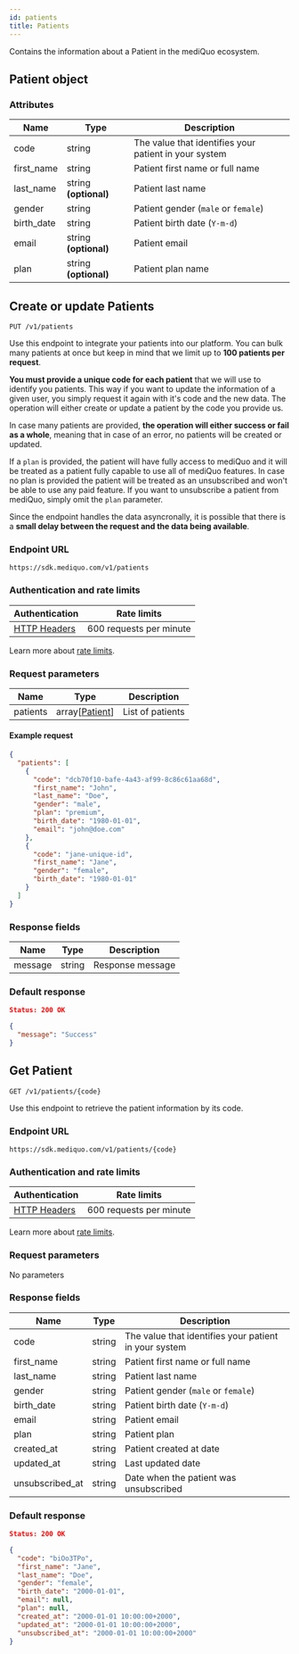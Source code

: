 ```yaml
---
id: patients
title: Patients
---
```


Contains the information about a Patient in the mediQuo ecosystem.

## Patient object

### Attributes

| Name       | Type                  | Description                                           |
| ---------- | --------------------- | ----------------------------------------------------- |
| code       | string                | The value that identifies your patient in your system |
| first_name | string                | Patient first name or full name                       |
| last_name  | string **(optional)** | Patient last name                                     |
| gender     | string                | Patient gender (`male` or `female`)                   |
| birth_date | string                | Patient birth date (`Y-m-d`)                          |
| email      | string **(optional)** | Patient email                                         |
| plan       | string **(optional)** | Patient plan name                                     |

## Create or update Patients

```
PUT /v1/patients
```

Use this endpoint to integrate your patients into our platform. You can bulk many patients at once but keep in mind that we limit up to **100 patients per request**.

**You must provide a unique code for each patient** that we will use to identify you patients. This way if you want to update the information of a given user, you simply request it again with it's code and the new data. The operation will either create or update a patient by the code you provide us.

In case many patients are provided, **the operation will either success or fail as a whole**, meaning that in case of an error, no patients will be created or updated.

If a `plan` is provided, the patient will have fully access to mediQuo and it will be treated as a patient fully capable to use all of mediQuo features. In case no plan is provided the patient will be treated as an unsubscribed and won't be able to use any paid feature. If you want to unsubscribe a patient from mediQuo, simply omit the `plan` parameter.

Since the endpoint handles the data asyncronally, it is possible that there is a **small delay between the request and the data being available**.

### Endpoint URL

`https://sdk.mediquo.com/v1/patients`

### Authentication and rate limits

| Authentication                                | Rate limits             |
| --------------------------------------------- | ----------------------- |
| [HTTP Headers](/docs/overview#authentication) | 600 requests per minute |

Learn more about [rate limits](/docs/overview#rate-limiting).

### Request parameters

| Name     | Type                          | Description      |
| -------- | ----------------------------- | ---------------- |
| patients | array[[Patient](#attributes)] | List of patients |

#### Example request

```json
{
  "patients": [
    {
      "code": "dcb70f10-bafe-4a43-af99-8c86c61aa68d",
      "first_name": "John",
      "last_name": "Doe",
      "gender": "male",
      "plan": "premium",
      "birth_date": "1980-01-01",
      "email": "john@doe.com"
    },
    {
      "code": "jane-unique-id",
      "first_name": "Jane",
      "gender": "female",
      "birth_date": "1980-01-01"
    }
  ]
}
```

### Response fields

| Name    | Type   | Description      |
| ------- | ------ | ---------------- |
| message | string | Response message |

### Default response

```json
Status: 200 OK
```

```json
{
  "message": "Success"
}
```

## Get Patient

```
GET /v1/patients/{code}
```

Use this endpoint to retrieve the patient information by its code.

### Endpoint URL

`https://sdk.mediquo.com/v1/patients/{code}`

### Authentication and rate limits

| Authentication                                | Rate limits             |
| --------------------------------------------- | ----------------------- |
| [HTTP Headers](/docs/overview#authentication) | 600 requests per minute |

Learn more about [rate limits](/docs/overview#rate-limiting).

### Request parameters

No parameters

### Response fields

| Name            | Type   | Description                                           |
| --------------- | ------ | ----------------------------------------------------- |
| code            | string | The value that identifies your patient in your system |
| first_name      | string | Patient first name or full name                       |
| last_name       | string | Patient last name                                     |
| gender          | string | Patient gender (`male` or `female`)                   |
| birth_date      | string | Patient birth date (`Y-m-d`)                          |
| email           | string | Patient email                                         |
| plan            | string | Patient plan                                          |
| created_at      | string | Patient created at date                               |
| updated_at      | string | Last updated date                                     |
| unsubscribed_at | string | Date when the patient was unsubscribed                |

### Default response

```json
Status: 200 OK
```

```json
{
  "code": "biOo3TPo",
  "first_name": "Jane",
  "last_name": "Doe",
  "gender": "female",
  "birth_date": "2000-01-01",
  "email": null,
  "plan": null,
  "created_at": "2000-01-01 10:00:00+2000",
  "updated_at": "2000-01-01 10:00:00+2000",
  "unsubscribed_at": "2000-01-01 10:00:00+2000"
}
```
